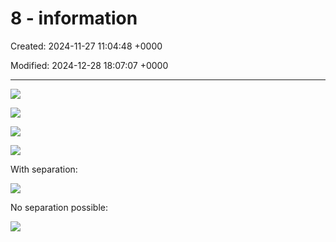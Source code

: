 # 8 - information

Created: 2024-11-27 11:04:48 +0000

Modified: 2024-12-28 18:07:07 +0000

---

![](../../media/Micro-8---information-image1.jpeg)



![](../../media/Micro-8---information-image2.jpeg)



![](../../media/Micro-8---information-image3.jpeg)



![](../../media/Micro-8---information-image4.jpeg)



With separation:

![](../../media/separation.png)



No separation possible:

![](../../media/no-separation.png)





















































